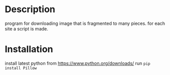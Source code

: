 # Description
program for downloading image that is fragmented to many pieces.
for each site a script is made.

# Installation
install latest python from https://www.python.org/downloads/
run `pip install Pillow`
